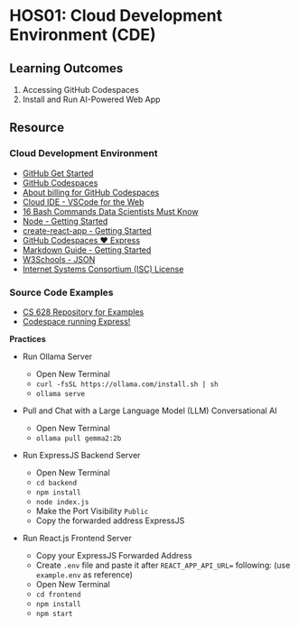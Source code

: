 # HOS01: Cloud Development Environment  (CDE)
##  Learning Outcomes
1.	Accessing GitHub Codespaces
2.	Install and Run AI-Powered Web App

## Resource
### Cloud Development Environment
* [GitHub Get Started](https://docs.github.com/en/get-started)
* [GitHub Codespaces](https://docs.github.com/en/codespaces)
* [About billing for GitHub Codespaces](https://docs.github.com/en/billing/managing-billing-for-github-codespaces/about-billing-for-github-codespaces)
* [Cloud IDE - VSCode for the Web](https://code.visualstudio.com/docs/editor/vscode-web)
* [16 Bash Commands Data Scientists Must Know](https://builtin.com/data-science/bash-commands)
* [Node - Getting Started](https://nodejs.dev/en/learn/)
* [create-react-app - Getting Started](https://create-react-app.dev/docs/getting-started)
* [GitHub Codespaces ♥️ Express](https://github.com/github/codespaces-express)
* [Markdown Guide - Getting Started](https://www.markdownguide.org/getting-started/)
* [W3Schools - JSON](https://www.w3schools.com/js/js_json_intro.asp)
* [Internet Systems Consortium (ISC) License](https://en.wikipedia.org/wiki/ISC_license)

### Source Code Examples
* [CS 628 Repository for Examples](https://github.com/samchung0117/cs628-examples)
* [Codespace running Express!](https://github.com/github/codespaces-express/blob/main/index.js)

**Practices**
* Run Ollama Server
  * Open New Terminal
  * `curl -fsSL https://ollama.com/install.sh | sh`
  * `ollama serve`

* Pull and Chat with a Large Language Model (LLM) Conversational AI
  *  Open New Terminal
  *  `ollama pull gemma2:2b`

* Run ExpressJS Backend Server
  *  Open New Terminal
  *  `cd backend`
  *  `npm install`
  *  `node index.js`
  *  Make the Port Visibility `Public`
  *  Copy the forwarded address ExpressJS

* Run React.js Frontend Server
  *  Copy your ExpressJS Forwarded Address
  *  Create `.env` file and paste it after `REACT_APP_API_URL=` following: (use `example.env` as reference)
  *  Open New Terminal
  *  `cd frontend`
  *  `npm install`
  *  `npm start`

